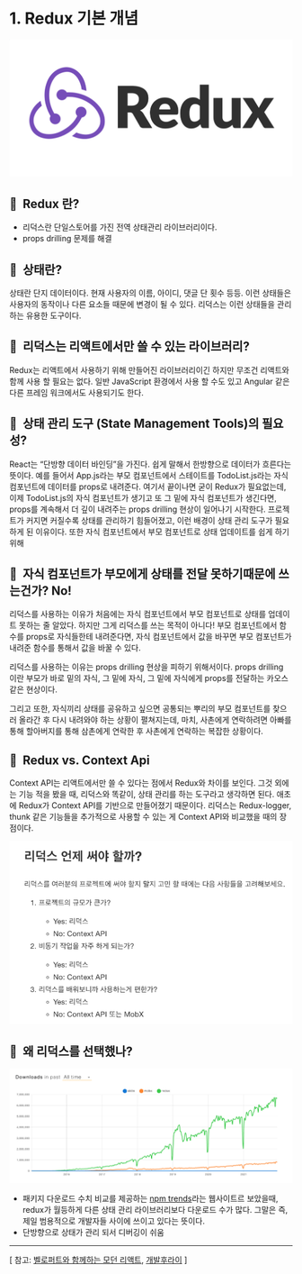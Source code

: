 # 1. Redux 기본 개념

<img src="./Images/1.png"/>

## 🔖  Redux 란?

- 리덕스란 단일스토어를 가진 전역 상태관리 라이브러리이다.
- props drilling 문제를 해결

## 🔖  상태란?

상태란 단지 데이터이다. 현재 사용자의 이름, 아이디, 댓글 단 횟수 등등. 이런 상태들은 사용자의 동작이나 다른 요소들 때문에 변경이 될 수 있다. 리덕스는 이런 상태들을 관리하는 유용한 도구이다.

## 🔖  리덕스는 리액트에서만 쓸 수 있는 라이브러리?

Redux는 리액트에서 사용하기 위해 만들어진 라이브러리이긴 하지만 무조건 리액트와 함께 사용 할 필요는 없다. 일반 JavaScript 환경에서 사용 할 수도 있고 Angular 같은 다른 프레임 워크에서도 사용되기도 한다.

## 🔖  상태 관리 도구 (State Management Tools)의 필요성?

React는 “단방향 데이터 바인딩”을 가진다. 쉽게 말해서 한방향으로 데이터가 흐른다는 뜻이다. 예를 들어서 App.js라는 부모 컴포넌트에서 스테이트를 TodoList.js라는 자식 컴포넌트에 데이터를 props로 내려준다. 여기서 끝이나면 굳이 Redux가 필요없는데, 이제 TodoList.js의 자식 컴포넌트가 생기고 또 그 밑에 자식 컴포넌트가 생긴다면, props를 계속해서 더 깊이 내려주는 props drilling 현상이 일어나기 시작한다. 프로젝트가 커지면 커질수록 상태를 관리하기 힘들어졌고, 이런 배경이 상태 관리 도구가 필요하게 된 이유이다. 또한 자식 컴포넌트에서 부모 컴포넌트로 상태 업데이트를 쉽게 하기 위해

## 🔖  자식 컴포넌트가 부모에게 상태를 전달 못하기때문에 쓰는건가? No!

리덕스를 사용하는 이유가 처음에는 자식 컴포넌트에서 부모 컴포넌트로 상태를 업데이트 못하는 줄 알았다. 하지만 그게 리덕스를 쓰는 목적이 아니다! 부모 컴포넌트에서 함수를 props로 자식들한테 내려준다면, 자식 컴포넌트에서 값을 바꾸면 부모 컴포넌트가 내려준 함수를 통해서 값을 바꿀 수 있다.

리덕스를 사용하는 이유는 props drilling 현상을 피하기 위해서이다. props drilling 이란 부모가 바로 밑의 자식, 그 밑에 자식, 그 밑에 자식에게 props를 전달하는 카오스 같은 현상이다.

그리고 또한, 자식끼리 상태를 공유하고 싶으면 공통되는 뿌리의 부모 컴포넌트를 찾으러 올라간 후 다시 내려와야 하는 상황이 펼쳐지는데, 마치, 사촌에게 연락하려면 아빠를 통해 할아버지를 통해 삼촌에게 연락한 후 사촌에게 연락하는 복잡한 상황이다.

## 🔖  Redux vs. Context Api

Context API는 리액트에서만 쓸 수 있다는 점에서 Redux와 차이를 보인다. 그것 외에는 기능 적을 봤을 때, 리덕스와 똑같이, 상태 관리를 하는 도구라고 생각하면 된다. 애초에 Redux가 Context API를 기반으로 만들어졌기 때문이다. 리덕스는 Redux-logger, thunk 같은 기능들을 추가적으로 사용할 수 있는 게 Context API와 비교했을 때의 장점이다.

<img src="./Images/2.png"/>

## 🔖  왜 리덕스를 선택했나?

<img src="./Images/3.png"/>

- 패키지 다운로드 수치 비교를 제공하는 [npm trends](https://www.npmtrends.com/)라는 웹사이트르 보았을때, redux가 월등하게 다른 상태 관리 라이브러리보다 다운로드 수가 많다. 그말은 즉, 제일 범용적으로 개발자들 사이에 쓰이고 있다는 뜻이다.
- 단방향으로 상태가 관리 되서 디버깅이 쉬움

---

[ 참고: [벨로퍼트와 함께하는 모던 리액트](https://react.vlpt.us/redux/), [개발후라이](https://egg-programmer.tistory.com/281) ]

